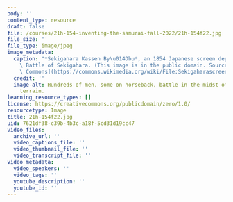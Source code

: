 ```yaml
---
body: ''
content_type: resource
draft: false
file: /courses/21h-154-inventing-the-samurai-fall-2022/21h-154f22.jpg
file_size: ''
file_type: image/jpeg
image_metadata:
  caption: "*Sekigahara Kassen By\u014Dbu*, an 1854 Japanese screen depicting the\
    \ Battle of Sekigahara. (This image is in the public domain. Source: [Wikimedia\
    \ Commons](https://commons.wikimedia.org/wiki/File:Sekigaharascreen.jpg).)"
  credit: ''
  image-alt: Hundreds of men, some on horseback, battle in the midst of a green hill
    terrain.
learning_resource_types: []
license: https://creativecommons.org/publicdomain/zero/1.0/
resourcetype: Image
title: 21h-154f22.jpg
uid: 7621df38-c39b-4b3c-a18f-5cd31d19cc47
video_files:
  archive_url: ''
  video_captions_file: ''
  video_thumbnail_file: ''
  video_transcript_file: ''
video_metadata:
  video_speakers: ''
  video_tags: ''
  youtube_description: ''
  youtube_id: ''
---
```

